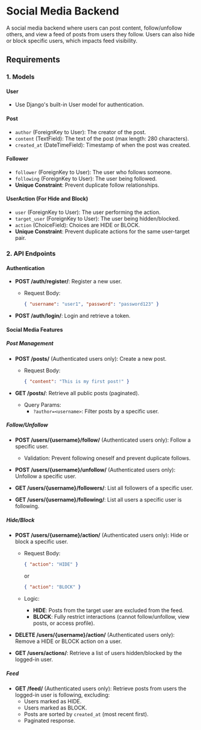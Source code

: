 # Social Media Backend

A social media backend where users can post content, follow/unfollow others, and view a feed of posts from users they follow. Users can also hide or block specific users, which impacts feed visibility.

## Requirements

### 1. Models

#### User
- Use Django's built-in User model for authentication.

#### Post
- `author` (ForeignKey to User): The creator of the post.
- `content` (TextField): The text of the post (max length: 280 characters).
- `created_at` (DateTimeField): Timestamp of when the post was created.

#### Follower
- `follower` (ForeignKey to User): The user who follows someone.
- `following` (ForeignKey to User): The user being followed.
- **Unique Constraint**: Prevent duplicate follow relationships.

#### UserAction (For Hide and Block)
- `user` (ForeignKey to User): The user performing the action.
- `target_user` (ForeignKey to User): The user being hidden/blocked.
- `action` (ChoiceField): Choices are HIDE or BLOCK.
- **Unique Constraint**: Prevent duplicate actions for the same user-target pair.

### 2. API Endpoints

#### Authentication

- **POST /auth/register/**: Register a new user.
  - Request Body: 
    ```json
    { "username": "user1", "password": "password123" }
    ```

- **POST /auth/login/**: Login and retrieve a token.

#### Social Media Features

##### Post Management

- **POST /posts/** (Authenticated users only): Create a new post.
  - Request Body:
    ```json
    { "content": "This is my first post!" }
    ```

- **GET /posts/**: Retrieve all public posts (paginated).
  - Query Params:
    - `?author=<username>`: Filter posts by a specific user.

##### Follow/Unfollow

- **POST /users/{username}/follow/** (Authenticated users only): Follow a specific user.
  - Validation: Prevent following oneself and prevent duplicate follows.

- **POST /users/{username}/unfollow/** (Authenticated users only): Unfollow a specific user.

- **GET /users/{username}/followers/**: List all followers of a specific user.

- **GET /users/{username}/following/**: List all users a specific user is following.

##### Hide/Block

- **POST /users/{username}/action/** (Authenticated users only): Hide or block a specific user.
  - Request Body:
    ```json
    { "action": "HIDE" } 
    ```
    or
    ```json
    { "action": "BLOCK" }
    ```

  - Logic:
    - **HIDE**: Posts from the target user are excluded from the feed.
    - **BLOCK**: Fully restrict interactions (cannot follow/unfollow, view posts, or access profile).

- **DELETE /users/{username}/action/** (Authenticated users only): Remove a HIDE or BLOCK action on a user.

- **GET /users/actions/**: Retrieve a list of users hidden/blocked by the logged-in user.

##### Feed

- **GET /feed/** (Authenticated users only): Retrieve posts from users the logged-in user is following, excluding:
  - Users marked as HIDE.
  - Users marked as BLOCK.
  - Posts are sorted by `created_at` (most recent first).
  - Paginated response.


